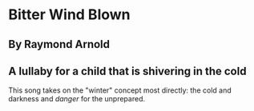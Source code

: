 #  Bitter Wind Blown

## By Raymond Arnold
## A lullaby for a child that is shivering in the cold

This song takes on the "winter" concept most directly: the cold and
darkness and *danger* for the unprepared.